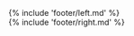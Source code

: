 <footer>
<section class="footer--left">
{% include 'footer/left.md' %}
</section>
<section class="footer--right">
{% include 'footer/right.md' %}
</section>
</footer>
